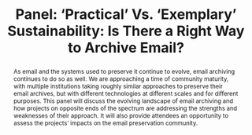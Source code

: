 ---
abstract: 'As email and the systems used to preserve it continue to evolve, email
  archiving continues to do so as well. We are approaching a time of community maturity,
  with multiple institutions taking roughly similar approaches to preserve their email
  archives, but with different technologies at different scales and for different
  purposes. This panel will discuss the evolving landscape of email archiving and
  how projects on opposite ends of the spectrum are addressing the strengths and weaknesses
  of their approach. It will also provide attendees an opportunity to assess the projects’
  impacts on the email preservation community. '
creators:
- Martinez, Ruby
date: null
document_url: https://az659834.vo.msecnd.net/eventsairwesteuprod/production-inconference-public/3dfa9ab5242246a484c5ae704e8968e1
grand_parent: iPRES
institutions:
- University of Illinois
keywords:
- email archiving
- sustainability
- community
landing_page_url: null
language: eng
layout: publication
license: CC-BY 4.0 International
notes_url: null
parent: iPRES 2022
publication_type: panel
size: null
slides_url: null
source_name: iPRES
stream_url: null
title: 'Panel: ‘Practical’ Vs. ‘Exemplary’ Sustainability: Is There a Right Way to
  Archive Email?'
year: 2022
---